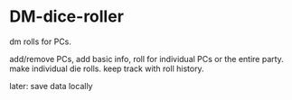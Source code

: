 # DM-dice-roller
dm rolls for PCs. 

add/remove PCs, add basic info, roll for individual PCs or the entire party. make individual die rolls. keep track with roll history.

later: save data locally
